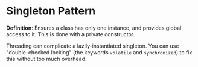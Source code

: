 # Singleton Pattern 

**Definition**: 
Ensures a class has only one instance, and provides global access to it. This is done with a private constructor.  

Threading can complicate a lazily-instantiated singleton.  You can use "double-checked locking" (the keywords `volatile` and `synchronized`) to fix this without too much overhead.  
